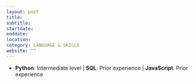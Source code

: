 ```yaml
---
layout: post
title: 
subtitle: 
startdate: 
enddate: 
location:
category: LANGUAGE & SKILLS
website: ""
---
```

- **Python**: Intermediate level | **SQL**: Prior experience | **JavaScript**: Prior experience